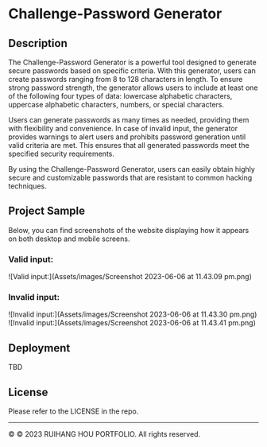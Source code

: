 # Challenge-Password Generator

## Description
The Challenge-Password Generator is a powerful tool designed to generate secure passwords based on specific criteria. With this generator, users can create passwords ranging from 8 to 128 characters in length. To ensure strong password strength, the generator allows users to include at least one of the following four types of data: lowercase alphabetic characters, uppercase alphabetic characters, numbers, or special characters.

Users can generate passwords as many times as needed, providing them with flexibility and convenience. In case of invalid input, the generator provides warnings to alert users and prohibits password generation until valid criteria are met. This ensures that all generated passwords meet the specified security requirements.

By using the Challenge-Password Generator, users can easily obtain highly secure and customizable passwords that are resistant to common hacking techniques.

## Project Sample
Below, you can find screenshots of the website displaying how it appears on both desktop and mobile screens.

### Valid input:
![Valid input:](Assets/images/Screenshot 2023-06-06 at 11.43.09 pm.png)

### Invalid input:
![Invalid input:](Assets/images/Screenshot 2023-06-06 at 11.43.30 pm.png)
![Invalid input:](Assets/images/Screenshot 2023-06-06 at 11.43.41 pm.png)

## Deployment

TBD

## License

Please refer to the LICENSE in the repo.

- - -
© © 2023 RUIHANG HOU PORTFOLIO. All rights reserved.